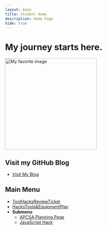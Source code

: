 ```yaml
---
layout: base
title: Student Home 
description: Home Page
hide: true
---
```


# My journey starts here.

<img src="https://delnorte.powayusd.com/pics/school_logo.png" alt="My favorite image" width="300" height="300">

<br>

## Visit my GitHub Blog
- [Visit My Blog](https://github.com/JasonGuan1012/jgCSA_2025)



## Main Menu
- [ToolHacksReviewTicket](http://127.0.0.1:4100/jgCSA_2025/2024/08/26/ToolHacksReviewTicket_IPYNB_2_.html)
- [HacksTools&EquipmentPlay](http://127.0.0.1:4100/jgCSA_2025/hacks/2024/09/02/HacksTools&EquipmentPlay_IPYNB_2_.html)
- **Submenu**
  - [APCSA Planning Page](http://127.0.0.1:4100/jgCSA_2025/hacks/2024/09/01/APCSAPlanning_IPYNB_2_.html)
  - [JavaScript Hack](http://127.0.0.1:4100/jgCSA_2025/hacks/2024/09/01/JavaScript_IPYNB_2_.html)


























<br>
<br>

<html lang="en">
  
<body>
<!-- Let it Snow! Provided by the WPress Doctor-->
<div id="snow"></div>
<style>
	#snow {
    position: fixed;
    top: 0;
    left: 0;
    right: 0;
    bottom: 0;
    pointer-events: none;
    z-index: 1000;
}
</style>
<script>
	document.addEventListener('DOMContentLoaded', function(){
    var script = document.createElement('script');
    script.src = 'https://cdn.jsdelivr.net/particles.js/2.0.0/particles.min.js';
    script.onload = function(){
        particlesJS("snow", {
            "particles": {
                "number": {
                    "value": 65,
                    "density": {
                        "enable": true,
                        "value_area": 800
                    }
                },
                "color": {
                    "value": "#000"
                },
                "opacity": {
                    "value": 0.7,
                    "random": false,
                    "anim": {
                        "enable": false
                    }
                },
                "size": {
                    "value": 5,
                    "random": true,
                    "anim": {
                        "enable": false
                    }
                },
                "line_linked": {
                    "enable": false
                },
                "move": {
                    "enable": true,
                    "speed": 5,
                    "direction": "bottom",
                    "random": true,
                    "straight": false,
                    "out_mode": "out",
                    "bounce": false,
                    "attract": {
                        "enable": true,
                        "rotateX": 300,
                        "rotateY": 1200
                    }
                }
            },
            "interactivity": {
                "events": {
                    "onhover": {
                        "enable": false
                    },
                    "onclick": {
                        "enable": false
                    },
                    "resize": false
                }
            },
            "retina_detect": true
        });
    }
    document.head.append(script);
});
</script>

</body>
</html>

